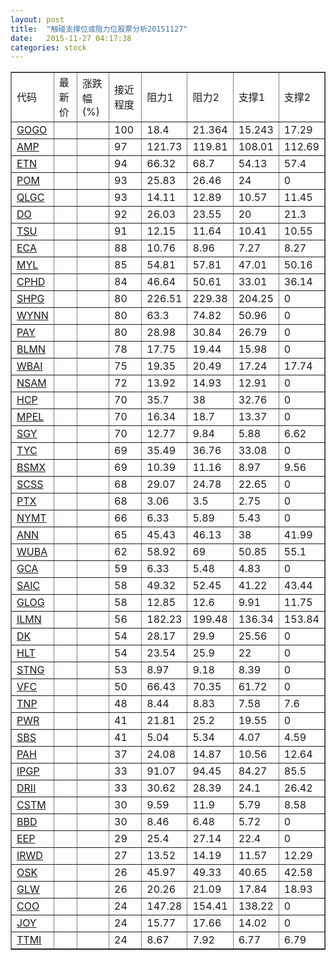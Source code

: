 ```yaml
---
layout: post
title:  "触碰支撑位或阻力位股票分析20151127"
date:   2015-11-27 04:17:38
categories: stock
---
```

<script type="text/javascript">
var stockList = []
stockList.push('gb_gogo');
stockList.push('gb_amp');
stockList.push('gb_etn');
stockList.push('gb_pom');
stockList.push('gb_qlgc');
stockList.push('gb_do');
stockList.push('gb_tsu');
stockList.push('gb_eca');
stockList.push('gb_myl');
stockList.push('gb_cphd');
stockList.push('gb_shpg');
stockList.push('gb_wynn');
stockList.push('gb_pay');
stockList.push('gb_blmn');
stockList.push('gb_wbai');
stockList.push('gb_nsam');
stockList.push('gb_hcp');
stockList.push('gb_mpel');
stockList.push('gb_sgy');
stockList.push('gb_tyc');
stockList.push('gb_bsmx');
stockList.push('gb_scss');
stockList.push('gb_ptx');
stockList.push('gb_nymt');
stockList.push('gb_ann');
stockList.push('gb_wuba');
stockList.push('gb_gca');
stockList.push('gb_saic');
stockList.push('gb_glog');
stockList.push('gb_ilmn');
stockList.push('gb_dk');
stockList.push('gb_hlt');
stockList.push('gb_stng');
stockList.push('gb_vfc');
stockList.push('gb_tnp');
stockList.push('gb_pwr');
stockList.push('gb_sbs');
stockList.push('gb_pah');
stockList.push('gb_ipgp');
stockList.push('gb_drii');
stockList.push('gb_cstm');
stockList.push('gb_bbd');
stockList.push('gb_eep');
stockList.push('gb_irwd');
stockList.push('gb_osk');
stockList.push('gb_glw');
stockList.push('gb_coo');
stockList.push('gb_joy');
stockList.push('gb_ttmi');
</script>
<table border="1">
 <tr>
 <td>代码</td>
 <td>最新价</td>
 <td>涨跌幅(%)</td>
 <td>接近程度</td>
 <td>阻力1</td>
 <td>阻力2</td>
 <td>支撑1</td>
 <td>支撑2</td>
</tr>
  <tr id="gogo" class="red">
  <td><a href="http://stock.finance.sina.com.cn/usstock/quotes/GOGO.html" target="_blank">GOGO</a></td><td></td><td></td><td>100</td><td>18.4</td><td>21.364</td><td>15.243</td><td>17.29</td></tr>
  <tr id="amp" class="green">
  <td><a href="http://stock.finance.sina.com.cn/usstock/quotes/AMP.html" target="_blank">AMP</a></td><td></td><td></td><td>97</td><td>121.73</td><td>119.81</td><td>108.01</td><td>112.69</td></tr>
  <tr id="etn" class="green">
  <td><a href="http://stock.finance.sina.com.cn/usstock/quotes/ETN.html" target="_blank">ETN</a></td><td></td><td></td><td>94</td><td>66.32</td><td>68.7</td><td>54.13</td><td>57.4</td></tr>
  <tr id="pom" class="red">
  <td><a href="http://stock.finance.sina.com.cn/usstock/quotes/POM.html" target="_blank">POM</a></td><td></td><td></td><td>93</td><td>25.83</td><td>26.46</td><td>24</td><td>0</td></tr>
  <tr id="qlgc" class="red">
  <td><a href="http://stock.finance.sina.com.cn/usstock/quotes/QLGC.html" target="_blank">QLGC</a></td><td></td><td></td><td>93</td><td>14.11</td><td>12.89</td><td>10.57</td><td>11.45</td></tr>
  <tr id="do" class="red">
  <td><a href="http://stock.finance.sina.com.cn/usstock/quotes/DO.html" target="_blank">DO</a></td><td></td><td></td><td>92</td><td>26.03</td><td>23.55</td><td>20</td><td>21.3</td></tr>
  <tr id="tsu" class="green">
  <td><a href="http://stock.finance.sina.com.cn/usstock/quotes/TSU.html" target="_blank">TSU</a></td><td></td><td></td><td>91</td><td>12.15</td><td>11.64</td><td>10.41</td><td>10.55</td></tr>
  <tr id="eca" class="green">
  <td><a href="http://stock.finance.sina.com.cn/usstock/quotes/ECA.html" target="_blank">ECA</a></td><td></td><td></td><td>88</td><td>10.76</td><td>8.96</td><td>7.27</td><td>8.27</td></tr>
  <tr id="myl" class="green">
  <td><a href="http://stock.finance.sina.com.cn/usstock/quotes/MYL.html" target="_blank">MYL</a></td><td></td><td></td><td>85</td><td>54.81</td><td>57.81</td><td>47.01</td><td>50.16</td></tr>
  <tr id="cphd" class="green">
  <td><a href="http://stock.finance.sina.com.cn/usstock/quotes/CPHD.html" target="_blank">CPHD</a></td><td></td><td></td><td>84</td><td>46.64</td><td>50.61</td><td>33.01</td><td>36.14</td></tr>
  <tr id="shpg" class="green">
  <td><a href="http://stock.finance.sina.com.cn/usstock/quotes/SHPG.html" target="_blank">SHPG</a></td><td></td><td></td><td>80</td><td>226.51</td><td>229.38</td><td>204.25</td><td>0</td></tr>
  <tr id="wynn" class="red">
  <td><a href="http://stock.finance.sina.com.cn/usstock/quotes/WYNN.html" target="_blank">WYNN</a></td><td></td><td></td><td>80</td><td>63.3</td><td>74.82</td><td>50.96</td><td>0</td></tr>
  <tr id="pay" class="red">
  <td><a href="http://stock.finance.sina.com.cn/usstock/quotes/PAY.html" target="_blank">PAY</a></td><td></td><td></td><td>80</td><td>28.98</td><td>30.84</td><td>26.79</td><td>0</td></tr>
  <tr id="blmn" class="red">
  <td><a href="http://stock.finance.sina.com.cn/usstock/quotes/BLMN.html" target="_blank">BLMN</a></td><td></td><td></td><td>78</td><td>17.75</td><td>19.44</td><td>15.98</td><td>0</td></tr>
  <tr id="wbai" class="red">
  <td><a href="http://stock.finance.sina.com.cn/usstock/quotes/WBAI.html" target="_blank">WBAI</a></td><td></td><td></td><td>75</td><td>19.35</td><td>20.49</td><td>17.24</td><td>17.74</td></tr>
  <tr id="nsam" class="red">
  <td><a href="http://stock.finance.sina.com.cn/usstock/quotes/NSAM.html" target="_blank">NSAM</a></td><td></td><td></td><td>72</td><td>13.92</td><td>14.93</td><td>12.91</td><td>0</td></tr>
  <tr id="hcp" class="red">
  <td><a href="http://stock.finance.sina.com.cn/usstock/quotes/HCP.html" target="_blank">HCP</a></td><td></td><td></td><td>70</td><td>35.7</td><td>38</td><td>32.76</td><td>0</td></tr>
  <tr id="mpel" class="red">
  <td><a href="http://stock.finance.sina.com.cn/usstock/quotes/MPEL.html" target="_blank">MPEL</a></td><td></td><td></td><td>70</td><td>16.34</td><td>18.7</td><td>13.37</td><td>0</td></tr>
  <tr id="sgy" class="green">
  <td><a href="http://stock.finance.sina.com.cn/usstock/quotes/SGY.html" target="_blank">SGY</a></td><td></td><td></td><td>70</td><td>12.77</td><td>9.84</td><td>5.88</td><td>6.62</td></tr>
  <tr id="tyc" class="red">
  <td><a href="http://stock.finance.sina.com.cn/usstock/quotes/TYC.html" target="_blank">TYC</a></td><td></td><td></td><td>69</td><td>35.49</td><td>36.76</td><td>33.08</td><td>0</td></tr>
  <tr id="bsmx" class="green">
  <td><a href="http://stock.finance.sina.com.cn/usstock/quotes/BSMX.html" target="_blank">BSMX</a></td><td></td><td></td><td>69</td><td>10.39</td><td>11.16</td><td>8.97</td><td>9.56</td></tr>
  <tr id="scss" class="red">
  <td><a href="http://stock.finance.sina.com.cn/usstock/quotes/SCSS.html" target="_blank">SCSS</a></td><td></td><td></td><td>68</td><td>29.07</td><td>24.78</td><td>22.65</td><td>0</td></tr>
  <tr id="ptx" class="red">
  <td><a href="http://stock.finance.sina.com.cn/usstock/quotes/PTX.html" target="_blank">PTX</a></td><td></td><td></td><td>68</td><td>3.06</td><td>3.5</td><td>2.75</td><td>0</td></tr>
  <tr id="nymt" class="red">
  <td><a href="http://stock.finance.sina.com.cn/usstock/quotes/NYMT.html" target="_blank">NYMT</a></td><td></td><td></td><td>66</td><td>6.33</td><td>5.89</td><td>5.43</td><td>0</td></tr>
  <tr id="ann" class="red">
  <td><a href="http://stock.finance.sina.com.cn/usstock/quotes/ANN.html" target="_blank">ANN</a></td><td></td><td></td><td>65</td><td>45.43</td><td>46.13</td><td>38</td><td>41.99</td></tr>
  <tr id="wuba" class="red">
  <td><a href="http://stock.finance.sina.com.cn/usstock/quotes/WUBA.html" target="_blank">WUBA</a></td><td></td><td></td><td>62</td><td>58.92</td><td>69</td><td>50.85</td><td>55.1</td></tr>
  <tr id="gca" class="green">
  <td><a href="http://stock.finance.sina.com.cn/usstock/quotes/GCA.html" target="_blank">GCA</a></td><td></td><td></td><td>59</td><td>6.33</td><td>5.48</td><td>4.83</td><td>0</td></tr>
  <tr id="saic" class="green">
  <td><a href="http://stock.finance.sina.com.cn/usstock/quotes/SAIC.html" target="_blank">SAIC</a></td><td></td><td></td><td>58</td><td>49.32</td><td>52.45</td><td>41.22</td><td>43.44</td></tr>
  <tr id="glog" class="green">
  <td><a href="http://stock.finance.sina.com.cn/usstock/quotes/GLOG.html" target="_blank">GLOG</a></td><td></td><td></td><td>58</td><td>12.85</td><td>12.6</td><td>9.91</td><td>11.75</td></tr>
  <tr id="ilmn" class="red">
  <td><a href="http://stock.finance.sina.com.cn/usstock/quotes/ILMN.html" target="_blank">ILMN</a></td><td></td><td></td><td>56</td><td>182.23</td><td>199.48</td><td>136.34</td><td>153.84</td></tr>
  <tr id="dk" class="red">
  <td><a href="http://stock.finance.sina.com.cn/usstock/quotes/DK.html" target="_blank">DK</a></td><td></td><td></td><td>54</td><td>28.17</td><td>29.9</td><td>25.56</td><td>0</td></tr>
  <tr id="hlt" class="red">
  <td><a href="http://stock.finance.sina.com.cn/usstock/quotes/HLT.html" target="_blank">HLT</a></td><td></td><td></td><td>54</td><td>23.54</td><td>25.9</td><td>22</td><td>0</td></tr>
  <tr id="stng" class="green">
  <td><a href="http://stock.finance.sina.com.cn/usstock/quotes/STNG.html" target="_blank">STNG</a></td><td></td><td></td><td>53</td><td>8.97</td><td>9.18</td><td>8.39</td><td>0</td></tr>
  <tr id="vfc" class="red">
  <td><a href="http://stock.finance.sina.com.cn/usstock/quotes/VFC.html" target="_blank">VFC</a></td><td></td><td></td><td>50</td><td>66.43</td><td>70.35</td><td>61.72</td><td>0</td></tr>
  <tr id="tnp" class="green">
  <td><a href="http://stock.finance.sina.com.cn/usstock/quotes/TNP.html" target="_blank">TNP</a></td><td></td><td></td><td>48</td><td>8.44</td><td>8.83</td><td>7.58</td><td>7.6</td></tr>
  <tr id="pwr" class="red">
  <td><a href="http://stock.finance.sina.com.cn/usstock/quotes/PWR.html" target="_blank">PWR</a></td><td></td><td></td><td>41</td><td>21.81</td><td>25.2</td><td>19.55</td><td>0</td></tr>
  <tr id="sbs" class="red">
  <td><a href="http://stock.finance.sina.com.cn/usstock/quotes/SBS.html" target="_blank">SBS</a></td><td></td><td></td><td>41</td><td>5.04</td><td>5.34</td><td>4.07</td><td>4.59</td></tr>
  <tr id="pah" class="green">
  <td><a href="http://stock.finance.sina.com.cn/usstock/quotes/PAH.html" target="_blank">PAH</a></td><td></td><td></td><td>37</td><td>24.08</td><td>14.87</td><td>10.56</td><td>12.64</td></tr>
  <tr id="ipgp" class="red">
  <td><a href="http://stock.finance.sina.com.cn/usstock/quotes/IPGP.html" target="_blank">IPGP</a></td><td></td><td></td><td>33</td><td>91.07</td><td>94.45</td><td>84.27</td><td>85.5</td></tr>
  <tr id="drii" class="red">
  <td><a href="http://stock.finance.sina.com.cn/usstock/quotes/DRII.html" target="_blank">DRII</a></td><td></td><td></td><td>33</td><td>30.62</td><td>28.39</td><td>24.1</td><td>26.42</td></tr>
  <tr id="cstm" class="green">
  <td><a href="http://stock.finance.sina.com.cn/usstock/quotes/CSTM.html" target="_blank">CSTM</a></td><td></td><td></td><td>30</td><td>9.59</td><td>11.9</td><td>5.79</td><td>8.58</td></tr>
  <tr id="bbd" class="green">
  <td><a href="http://stock.finance.sina.com.cn/usstock/quotes/BBD.html" target="_blank">BBD</a></td><td></td><td></td><td>30</td><td>8.46</td><td>6.48</td><td>5.72</td><td>0</td></tr>
  <tr id="eep" class="red">
  <td><a href="http://stock.finance.sina.com.cn/usstock/quotes/EEP.html" target="_blank">EEP</a></td><td></td><td></td><td>29</td><td>25.4</td><td>27.14</td><td>22.4</td><td>0</td></tr>
  <tr id="irwd" class="green">
  <td><a href="http://stock.finance.sina.com.cn/usstock/quotes/IRWD.html" target="_blank">IRWD</a></td><td></td><td></td><td>27</td><td>13.52</td><td>14.19</td><td>11.57</td><td>12.29</td></tr>
  <tr id="osk" class="green">
  <td><a href="http://stock.finance.sina.com.cn/usstock/quotes/OSK.html" target="_blank">OSK</a></td><td></td><td></td><td>26</td><td>45.97</td><td>49.33</td><td>40.65</td><td>42.58</td></tr>
  <tr id="glw" class="green">
  <td><a href="http://stock.finance.sina.com.cn/usstock/quotes/GLW.html" target="_blank">GLW</a></td><td></td><td></td><td>26</td><td>20.26</td><td>21.09</td><td>17.84</td><td>18.93</td></tr>
  <tr id="coo" class="red">
  <td><a href="http://stock.finance.sina.com.cn/usstock/quotes/COO.html" target="_blank">COO</a></td><td></td><td></td><td>24</td><td>147.28</td><td>154.41</td><td>138.22</td><td>0</td></tr>
  <tr id="joy" class="red">
  <td><a href="http://stock.finance.sina.com.cn/usstock/quotes/JOY.html" target="_blank">JOY</a></td><td></td><td></td><td>24</td><td>15.77</td><td>17.66</td><td>14.02</td><td>0</td></tr>
  <tr id="ttmi" class="red">
  <td><a href="http://stock.finance.sina.com.cn/usstock/quotes/TTMI.html" target="_blank">TTMI</a></td><td></td><td></td><td>24</td><td>8.67</td><td>7.92</td><td>6.77</td><td>6.79</td></tr>
</table>
